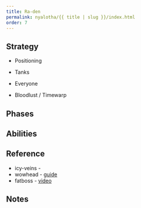 ```yaml
---
title: Ra-den
permalink: nyalotha/{{ title | slug }}/index.html
order: 7
---
```



## Strategy

- Positioning

- Tanks

- Everyone

- Bloodlust / Timewarp

## Phases


## Abilities


## Reference

- icy-veins - 
- wowhead - [guide]()
- fatboss - [video]()

## Notes
